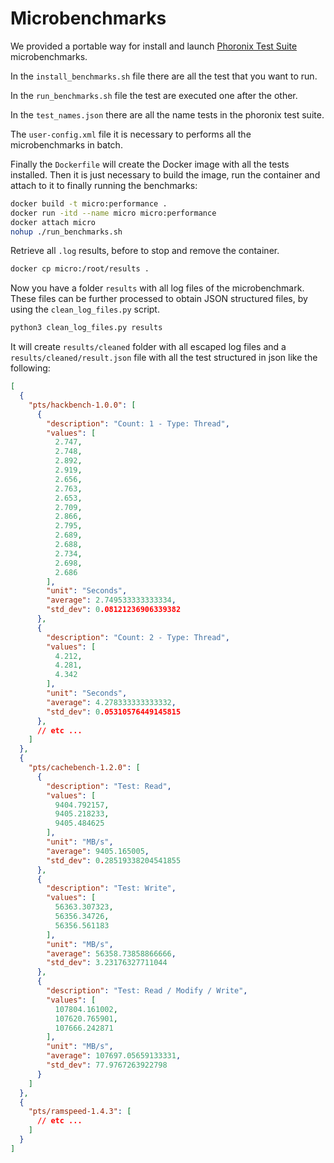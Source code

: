 # Microbenchmarks

We provided a portable way for install and launch [Phoronix Test Suite](https://openbenchmarking.org/suites) microbenchmarks.

In the `install_benchmarks.sh` file there are all the test that you want to run.

In the `run_benchmarks.sh` file the test are executed one after the other.

In the `test_names.json` there are all the name tests in the phoronix test suite.

The `user-config.xml` file it is necessary to performs all the microbenchmarks in batch.

Finally the `Dockerfile` will create the Docker image with all the tests installed. Then it is just necessary to build the image, run the container and attach to it to finally running the benchmarks:
```bash
docker build -t micro:performance . 
docker run -itd --name micro micro:performance
docker attach micro
nohup ./run_benchmarks.sh
```

Retrieve all `.log` results, before to stop and remove the container.
```bash
docker cp micro:/root/results .
```

Now you have a folder `results` with all log files of the microbenchmark.
These files can be further processed to obtain JSON structured files, by using the `clean_log_files.py` script.
```bash 
python3 clean_log_files.py results
```

It will create `results/cleaned` folder with all escaped log files and a `results/cleaned/result.json` file with all the test structured in json like the following:
```json
[
  {
    "pts/hackbench-1.0.0": [
      {
        "description": "Count: 1 - Type: Thread",
        "values": [
          2.747,
          2.748,
          2.892,
          2.919,
          2.656,
          2.763,
          2.653,
          2.709,
          2.866,
          2.795,
          2.689,
          2.688,
          2.734,
          2.698,
          2.686
        ],
        "unit": "Seconds",
        "average": 2.749533333333334,
        "std_dev": 0.08121236906339382
      },
      {
        "description": "Count: 2 - Type: Thread",
        "values": [
          4.212,
          4.281,
          4.342
        ],
        "unit": "Seconds",
        "average": 4.278333333333332,
        "std_dev": 0.05310576449145815
      },
      // etc ...
    ]
  },
  {
    "pts/cachebench-1.2.0": [
      {
        "description": "Test: Read",
        "values": [
          9404.792157,
          9405.218233,
          9405.484625
        ],
        "unit": "MB/s",
        "average": 9405.165005,
        "std_dev": 0.28519338204541855
      },
      {
        "description": "Test: Write",
        "values": [
          56363.307323,
          56356.34726,
          56356.561183
        ],
        "unit": "MB/s",
        "average": 56358.73858866666,
        "std_dev": 3.23176327711044
      },
      {
        "description": "Test: Read / Modify / Write",
        "values": [
          107804.161002,
          107620.765901,
          107666.242871
        ],
        "unit": "MB/s",
        "average": 107697.05659133331,
        "std_dev": 77.9767263922798
      }
    ]
  },
  {
    "pts/ramspeed-1.4.3": [
      // etc ...
    ]
  }
]
```